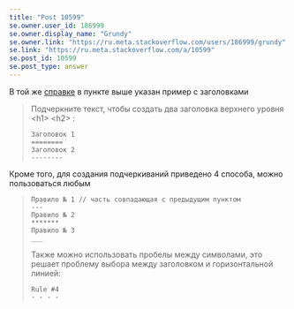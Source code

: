 ```yaml
---
title: "Post 10599"
se.owner.user_id: 186999
se.owner.display_name: "Grundy"
se.owner.link: "https://ru.meta.stackoverflow.com/users/186999/grundy"
se.link: "https://ru.meta.stackoverflow.com/a/10599"
se.post_id: 10599
se.post_type: answer
---
```

<p>В той же <a href="https://ru.stackoverflow.com/editing-help#headers">справке</a> в пункте выше указан пример с заголовками</p>
<blockquote>
<p>Подчеркните текст, чтобы создать два заголовка верхнего уровня &lt;h1&gt; &lt;h2&gt; :</p>
<pre><code>Заголовок 1
========
Заголовок 2
--------
</code></pre>
</blockquote>
<p>Кроме того, для создания подчеркиваний приведено 4 способа, можно пользоваться любым</p>
<blockquote>
<pre><code>Правило № 1 // часть совпадающая с предыдущим пунктом
---
Правило № 2
*******
Правило № 3
___
</code></pre>
<p>Также можно использовать пробелы между символами, это решает проблему выбора между заголовком и горизонтальной линией:</p>
<pre><code>Rule #4   
- - - -
</code></pre>
</blockquote>
